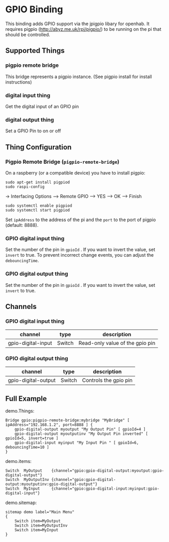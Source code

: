 # GPIO Binding

This binding adds GPIO support via the jpigpio libary for openhab. It requires pigpio (http://abyz.me.uk/rpi/pigpio/) to be running on the pi that should be controlled.

## Supported Things

### pigpio remote bridge

This bridge represents a pigpio instance. (See pigpio install for install instructions)

### digital input thing

Get the digital input of an GPIO pin

### digital output thing

Set a GPIO Pin to on or off

## Thing Configuration

### Pigpio Remote Bridge (`pigpio-remote-bridge`)

On a raspberry (or a compatible device) you have to install pigpio:

```
sudo apt-get install pigpiod
sudo raspi-config 
```

-> Interfacing Options --> Remote GPIO --> YES --> OK --> Finish

```
sudo systemctl enable pigpiod 
sudo systemctl start pigpiod
```

Set `ipAddress` to the address of the pi and the `port` to the port of pigpio (default: 8888).

### GPIO digital input thing

Set the number of the pin in `gpioId` . If you want to invert the value, set `invert` to true. To prevent incorrect change events, you can adjust the `debouncingTime`.

### GPIO digital output thing

Set the number of the pin in `gpioId` . If you want to invert the value, set `invert` to true. 
 
## Channels

### GPIO digital input thing

| channel             | type   | description                     |
|---------------------|--------|---------------------------------|
| gpio-digital-input  | Switch | Read-only value of the gpio pin |

### GPIO digital output thing

| channel             | type   | description           |
|---------------------|--------|-----------------------|
| gpio-digital-output | Switch | Controls the gpio pin |

## Full Example


demo.Things:

```
Bridge gpio:pigpio-remote-bridge:mybridge "MyBridge" [ ipAddress="192.168.1.2", port=8888 ] {
    gpio-digital-output myoutput "My Output Pin" [ gpioId=4 ]
    gpio-digital-output myoutputinv "My Output Pin inverted" [ gpioId=5, invert=true ]
    gpio-digital-input myinput "My Input Pin " [ gpioId=6, debouncingTime=10 ]
}
```

demo.items:

```
Switch  MyOutput    {channel="gpio:gpio-digital-output:myoutput:gpio-digital-output"}
Switch  MyOutputInv {channel="gpio:gpio-digital-output:myoutputinv:gpio-digital-output"}
Switch  MyInput     {channel="gpio:gpio-digital-input:myinput:gpio-digital-input"}
```

demo.sitemap:

```
sitemap demo label="Main Menu"
{
    Switch item=MyOutput
    Switch item=MyOutputInv
    Switch item=MyInput
}
```